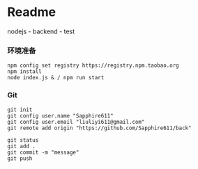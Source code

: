 # Readme 

nodejs - backend - test

### 环境准备
```
npm config set registry https://registry.npm.taobao.org
npm install
node index.js & / npm run start
```

### Git 

```
git init 
git config user.name "Sapphire611"
git config user.email "liuliyi611@gmail.com"
git remote add origin "https://github.com/Sapphire611/back"
```

```
git status
git add .
git commit -m "message"
git push 
```
